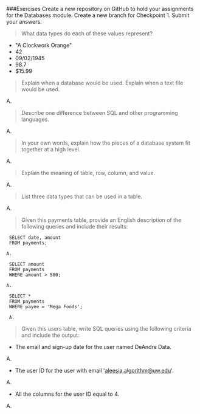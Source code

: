 ###Exercises
Create a new repository on GitHub to hold your assignments for the Databases module. Create a new branch for Checkpoint 1. Submit your answers.

> What data types do each of these values represent?
- "A Clockwork Orange"
- 42
- 09/02/1945
- 98.7
- $15.99

> Explain when a database would be used. Explain when a text file would be used.

A. 


> Describe one difference between SQL and other programming languages.

A.

> In your own words, explain how the pieces of a database system fit together at a high level.

A. 

> Explain the meaning of table, row, column, and value.

A. 

> List three data types that can be used in a table.

A. 

> Given this payments table, provide an English description of the following queries and include their results:

     SELECT date, amount
     FROM payments;
    
    A. 

     SELECT amount
     FROM payments
     WHERE amount > 500;
    
    A. 

     SELECT *
     FROM payments
     WHERE payee = 'Mega Foods';

     A. 

> Given this users table, write SQL queries using the following criteria and include the output:

- The email and sign-up date for the user named DeAndre Data.

A. 
- The user ID for the user with email 'aleesia.algorithm@uw.edu'.

A.

- All the columns for the user ID equal to 4.

A. 